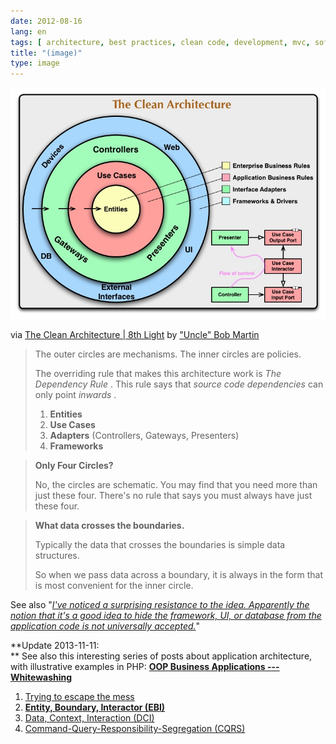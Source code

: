 ```yaml
---
date: 2012-08-16
lang: en
tags: [ architecture, best practices, clean code, development, mvc, software ]
title: "(image)"
type: image
---
```


![](the-clean-architecture.jpg)

via [The Clean Architecture  |  8th Light](http://blog.8thlight.com/uncle-bob/2012/08/13/the-clean-architecture.html) by ["Uncle" Bob Martin](http://www.8thlight.com/our-team/robert-martin)

>
> The outer circles are mechanisms. The inner circles are policies.
>
> The overriding rule that makes this architecture work is *The
> Dependency Rule* . This rule says that *source code dependencies* can
> only point *inwards* .
>
> 1.  **Entities**
> 2.  **Use Cases**
> 3.  **Adapters** (Controllers, Gateways, Presenters)
> 4.  **Frameworks**

>
> **Only Four Circles?**
>
> No, the circles are schematic. You may find that you need more than
> just these four. There's no rule that says you must always have just
> these four.

>
> **What data crosses the boundaries.**
>
> Typically the data that crosses the boundaries is simple data
> structures.
>
> So when we pass data across a boundary, it is always in the form that
> is most convenient for the inner circle.

See also "*[I've noticed a surprising resistance to the idea.
Apparently the notion that it's a good idea to hide the framework, UI,
or database from the application code is not universally
accepted.](http://blog.8thlight.com/uncle-bob/2011/11/22/Clean-Architecture.html)*"

**Update 2013-11-11:\
** See also this interesting series of posts about application
architecture, with illustrative examples in PHP: **[OOP Business
Applications --- Whitewashing\
](http://www.whitewashing.de/categories/php.html)**

1.  [Trying to escape the
    mess](http://whitewashing.de/2012/08/11/oop_business_applications__trying_to_escape_the_mess.html)
2.  **[Entity, Boundary, Interactor
    (EBI)](http://whitewashing.de/2012/08/13/oop_business_applications_entity_boundary_interactor.html)**
3.  [Data, Context, Interaction
    (DCI)](http://whitewashing.de/2012/08/16/oop_business_applications__data__context__interaction.html)
4.  [Command-Query-Responsibility-Segregation
    (CQRS)](http://whitewashing.de/2012/08/18/oop_business_applications__command_query_responsibility_seggregation.html)


